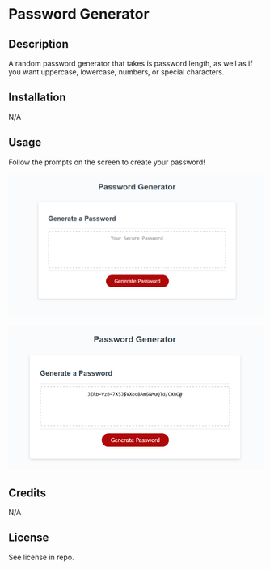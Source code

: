 # Password Generator

## Description

A random password generator that takes is password length, as well as if you want uppercase, lowercase, numbers, or special characters.

## Installation

N/A

## Usage

Follow the prompts on the screen to create your password!

![Image with what the page looks like:](./assets/images/password-gen-1.png)

![Image of sample password:](./assets/images/password-gen-2.png)

## Credits

N/A

## License

See license in repo.